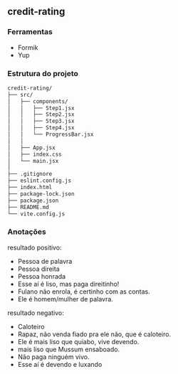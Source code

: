 ## credit-rating

### Ferramentas

- Formik
- Yup

### Estrutura do projeto

```bash
credit-rating/
├── src/
│   ├── components/
│   │   ├── Step1.jsx
│   │   ├── Step2.jsx
│   │   ├── Step3.jsx
│   │   ├── Step4.jsx
│   │   └── ProgressBar.jsx
│   │
│   ├── App.jsx
│   ├── index.css
│   └── main.jsx
│
├── .gitignore
├── eslint.config.js
├── index.html
├── package-lock.json
├── package.json
├── README.md
└── vite.config.js
```

### Anotações

resultado positivo:

- Pessoa de palavra
- Pessoa direita
- Pessoa honrada
- Esse aí é liso, mas paga direitinho!
- Fulano não enrola, é certinho com as contas.
- Ele é homem/mulher de palavra.

resultado negativo:

- Caloteiro
- Rapaz, não venda fiado pra ele não, que é caloteiro.
- Ele é mais liso que quiabo, vive devendo.
- mais liso que Mussum ensaboado.
- Não paga ninguém vivo.
- Esse aí é devendo e luxando
